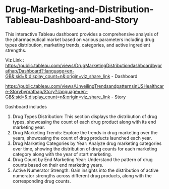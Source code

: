 # Drug-Marketing-and-Distribution-Tableau-Dashboard-and-Story

This interactive Tableau dashboard provides a comprehensive analysis of the pharmaceutical market based on various parameters including drug types distribution, marketing trends, categories, and active ingredient strengths.

Viz Link : https://public.tableau.com/views/DrugMarketingDistributiondashboardbyprathap/Dashboard?:language=en-GB&:sid=&:display_count=n&:origin=viz_share_link  - Dashboard


https://public.tableau.com/views/UnveilingTrendsandpatternsinUSHealthcare-Storybyprathap/Story?:language=en-GB&:sid=&:display_count=n&:origin=viz_share_link - Story

Dashboard includes
1.	Drug Types Distribution:
This section displays the distribution of drug types, showcasing the count of each drug product along with its end marketing year.
2.	Drug Marketing Trends:
Explore the trends in drug marketing over the years, showcasing the count of drug products launched each year.
3.	Drug Marketing Categories by Year:
Analyze drug marketing categories over time, showing the distribution of drug counts for each marketing category along with the year of start marketing.
4.	Drug Count by End Marketing Year:
Understand the pattern of drug counts based on their end marketing years.
5.	Active Numerator Strength:
Gain insights into the distribution of active numerator strengths across different drug products, along with the corresponding drug counts.
